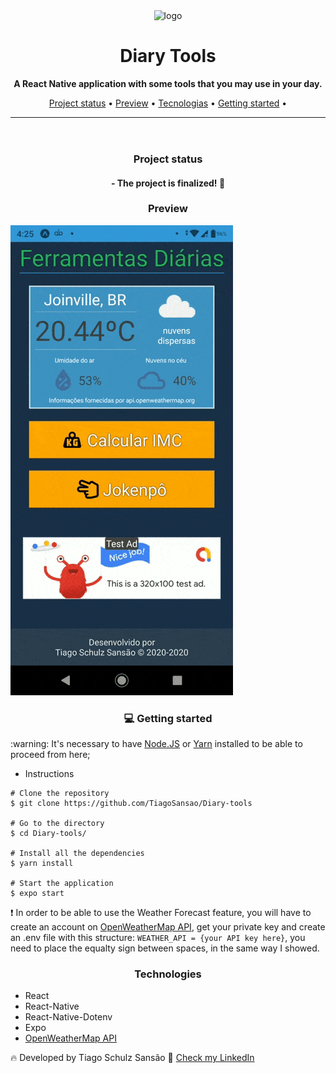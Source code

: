 <header>
  <div align="center" ><img src="./front-end/src/images/map-marker.svg" alt="logo" /></div>
  <h1 align="center"> Diary Tools </h1>
  <p align="center"> 
    <strong> A React Native application with some tools that you may use in your day. </strong> 
  </p>
  <p align="center"> 
  <a href="#status">Project status</a> •
    <a href="#preview">Preview</a> •
    <a href="#tecnologias">Tecnologias</a> •
    <a href="#instalacao">Getting started</a> •
  </p>
  <hr/>
</header>
<main>
  <div id="status">
    <h3 align="center">Project status</h3>
    <h4 align="center">
      - The project is finalized! 🎇
    </h4>
  </div>
  <div id="preview">
    <h3 align="center">Preview</h3>
    <img src="./assets/DiaryToolsPreview.gif">
  </div>
  <div id="instalacao">
    <h3 align="center">💻 Getting started</h3>
    <p> :warning: It's necessary to have <a href="https://nodejs.org/en/" target="_blank">Node.JS</a> or <a href="https://classic.yarnpkg.com/en/" target="_blank">Yarn</a> installed to be able to proceed from here; </p>
<ul><li>Instructions</li></ul>
    
    # Clone the repository
    $ git clone https://github.com/TiagoSansao/Diary-tools

    # Go to the directory
    $ cd Diary-tools/

    # Install all the dependencies
    $ yarn install

    # Start the application
    $ expo start

  <p> 
    ❗ In order to be able to use the Weather Forecast feature, you will have to create an account on <a href="https://openweathermap.org/api">OpenWeatherMap API</a>, get your private key and create an .env file with this structure: <code>WEATHER_API = {your API key here}</code>, you need to place the equalty sign between spaces, in the same way I showed.
  </p>

  </div>
  <div id="tecnologias">
    <h3 align="center">Technologies</h3>
    <ul>
      <li>React</li>
      <li>React-Native</li>
      <li>React-Native-Dotenv</li>
      <li>Expo</li>
      <li><a href="https://openweathermap.org/api">OpenWeatherMap API</a></li>
    </ul>
  </div>

  <p> 🔥 Developed by Tiago Schulz Sansão  👋  <a href="https://www.linkedin.com/in/tiago-schulz-sans%C3%A3o-9283351b7/">Check my LinkedIn</p>

</main>
